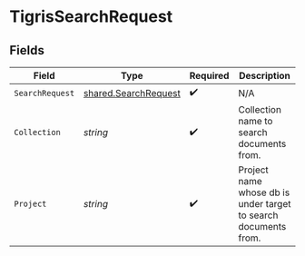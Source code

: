 # TigrisSearchRequest


## Fields

| Field                                                           | Type                                                            | Required                                                        | Description                                                     |
| --------------------------------------------------------------- | --------------------------------------------------------------- | --------------------------------------------------------------- | --------------------------------------------------------------- |
| `SearchRequest`                                                 | [shared.SearchRequest](../../models/shared/searchrequest.md)    | :heavy_check_mark:                                              | N/A                                                             |
| `Collection`                                                    | *string*                                                        | :heavy_check_mark:                                              | Collection name to search documents from.                       |
| `Project`                                                       | *string*                                                        | :heavy_check_mark:                                              | Project name whose db is under target to search documents from. |